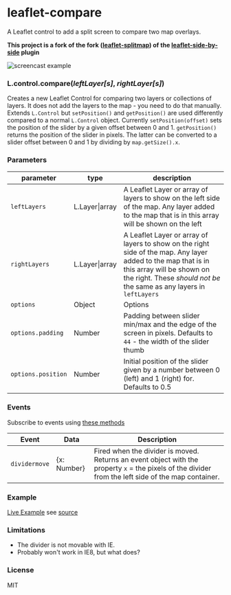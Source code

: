 # leaflet-compare

A Leaflet control to add a split screen to compare two map overlays.

**This project is a fork of the fork ([leaflet-splitmap](https://github.com/QuantStack/leaflet-splitmap)) of the [leaflet-side-by-side](https://github.com/digidem/leaflet-side-by-side) plugin**

![screencast example](screencast.gif)

### L.control.compare(_leftLayer[s]_, _rightLayer[s]_)

Creates a new Leaflet Control for comparing two layers or collections of layers. It does
not add the layers to the map - you need to do that manually. Extends `L.Control` but
`setPosition()` and `getPosition()` are used differently compared to a normal `L.Control`
object. Currently `setPosition(offset)` sets the position of the slider by a given
offset between 0 and 1. `getPosition()` returns the position of the slider in pixels.
The latter can be converted to a slider offset between 0 and 1 by dividing by
`map.getSize().x`. 

### Parameters

| parameter     | type           | description   |
| ----------    | -------------- | ------------- |
| `leftLayers`  | L.Layer\|array | A Leaflet Layer or array of layers to show on the left side of the map. Any layer added to the map that is in this array will be shown on the left |
| `rightLayers` | L.Layer\|array | A Leaflet Layer or array of layers to show on the right side of the map. Any layer added to the map that is in this array will be shown on the right. These *should not be* the same as any layers in `leftLayers` |
| `options`     | Object         | Options |
| `options.padding` | Number     | Padding between slider min/max and the edge of the screen in pixels. Defaults to `44` - the width of the slider thumb |
| `options.position` | Number    | Initial position of the slider given by a number between 0 (left) and 1 (right) for. Defaults to 0.5 |

### Events

Subscribe to events using [these methods](http://leafletjs.com/reference.html#events)

| Event         | Data           | Description   |
| ----------    | -------------- | ------------- |
| `dividermove` | {x: Number} | Fired when the divider is moved. Returns an event object with the property `x` = the pixels of the divider from the left side of the map container. |


### Example

[Live Example](https://phloose.github.io/leaflet-compare/) see [source](index.html)

### Limitations

- The divider is not movable with IE.
- Probably won't work in IE8, but what does?

### License

MIT

